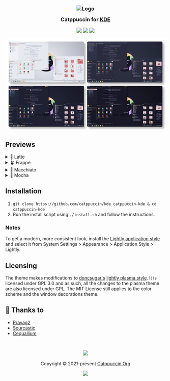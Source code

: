 <h3 align="center">
	<img src="https://raw.githubusercontent.com/catppuccin/catppuccin/main/assets/logos/exports/1544x1544_circle.png" width="100" alt="Logo"/><br/>
	<img src="https://raw.githubusercontent.com/catppuccin/catppuccin/main/assets/misc/transparent.png" height="30" width="0px"/>
	Catppuccin for <a href="https://www.kde.org/">KDE</a>
	<img src="https://raw.githubusercontent.com/catppuccin/catppuccin/main/assets/misc/transparent.png" height="30" width="0px"/>
</h3>

<p align="center">
    <a href="https://github.com/catppuccin/kde/stargazers"><img src="https://img.shields.io/github/stars/catppuccin/kde?colorA=363a4f&colorB=b7bdf8&style=for-the-badge"></a>
    <a href="https://github.com/catppuccin/kde/issues"><img src="https://img.shields.io/github/issues/catppuccin/kde?colorA=363a4f&colorB=f5a97f&style=for-the-badge"></a>
    <a href="https://github.com/catppuccin/kde/contributors"><img src="https://img.shields.io/github/contributors/catppuccin/kde?colorA=363a4f&colorB=a6da95&style=for-the-badge"></a>
</p>


<p align="center">
  <img src="https://github.com/catppuccin/kde/blob/main/Assets/res.webp"/>
</p>

## Previews

<details>
<summary>🌻 Latte</summary>
<img src="https://github.com/catppuccin/kde/blob/main/Assets/Latte.webp"/>
</details>
<details>
<summary>🪴 Frappé</summary>
<img src="https://github.com/catppuccin/kde/blob/main/Assets/Frappe.webp"/>
</details>
<details>
<summary>🌺 Macchiato</summary>
<img src="https://github.com/catppuccin/kde/blob/main/Assets/Macchiato.webp"/>
</details>
<details>
<summary>🌿 Mocha</summary>
<img src="https://github.com/catppuccin/kde/blob/main/Assets/Mocha.webp"/>
</details>

## Installation

1. `git clone https://github.com/catppuccin/kde catppuccin-kde & cd catppuccin-kde`
2. Run the install script using `./install.sh` and follow the instructions.

### Notes
To get a modern, more consistent look, install the [Lightly application style](https://github.com/Luwx/Lightly) and select it from System Settings > Appearance >  Application Style > Lightly.

## Licensing
The theme makes modifications to [doncsugar's](https://github.com/doncsugar) [lightly plasma style](https://github.com/doncsugar/lightly-plasma-git]). It is licensed under GPL 3.0 and as such, all the changes to the plasma theme are also licensed under GPL. The MIT License still applies to the color scheme and the window decorations theme.


## 💝 Thanks to

- [Prayag2](https://github.com/Prayag2)
- [Sourcastic](https://github.com/Sourcastic)  
- [Cequallium](https://github.com/Cequallium)



&nbsp;

<p align="center"><img src="https://raw.githubusercontent.com/catppuccin/catppuccin/main/assets/footers/gray0_ctp_on_line.svg?sanitize=true" /></p>
<p align="center">Copyright &copy; 2021-present <a href="https://github.com/catppuccin" target="_blank">Catppuccin Org</a>
<p align="center"><a href="https://github.com/catppuccin/catppuccin/blob/main/LICENSE"><img src="https://img.shields.io/static/v1.svg?style=for-the-badge&label=License&message=MIT&logoColor=d9e0ee&colorA=363a4f&colorB=b7bdf8"/></a></p>
